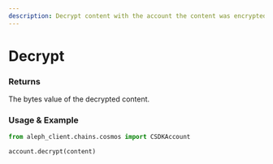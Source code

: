 ```yaml
---
description: Decrypt content with the account the content was encrypted for.
---
```


# Decrypt

### Returns

The bytes value of the decrypted content.

### Usage & Example

```python
from aleph_client.chains.cosmos import CSDKAccount

account.decrypt(content)
```

